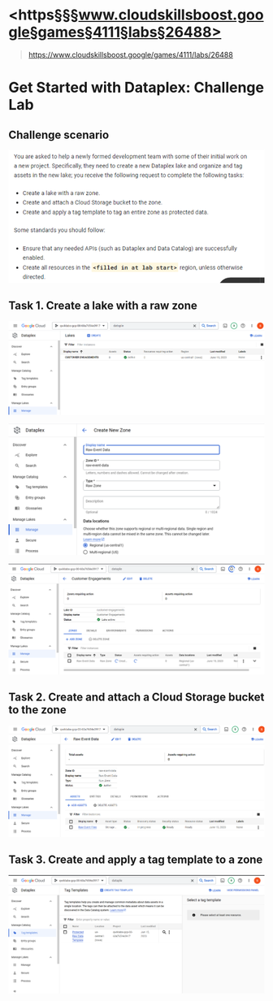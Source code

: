 # <https§§§www.cloudskillsboost.google§games§4111§labs§26488>
> <https://www.cloudskillsboost.google/games/4111/labs/26488>

# Get Started with Dataplex: Challenge Lab

## Challenge scenario

![](1686848489965.png)

## Task 1. Create a lake with a raw zone

![](1686848859595.png)

![](1686848884943.png)

![](1686848908858.png)


## Task 2. Create and attach a Cloud Storage bucket to the zone

![](1686849110493.png)


## Task 3. Create and apply a tag template to a zone

![](1686849237437.png)

